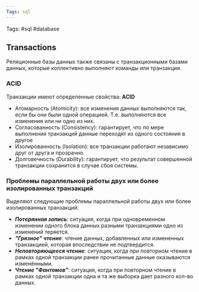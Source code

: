 ```yaml
---
Tags: sql
---
```


Tags: #sql #database

## Transactions

Реляционные базы данных также связаны с транзакционными базами данных, которые коллективно выполняют команды или транзакции. 

### ACID

Транзакции имеют определенные свойства: **ACID**

- Атомарность (Atomicity): все изменения данных выполняются так, если бы они были одной операцией. Т.е. выполняются все изменения или ни одно из них.
- Согласованность (Consistency): гарантирует, что по мере выполнения транзакций данные переходят из одного состояния в другое
- Изолированность (Isolation): все транзакции работают независимо друг от друга и прозрачно.
- Долговечность (Durability): гарантирует, что результат совершенной транзакции сохранится в случае сбоя системы.

### Проблемы параллельной работы двух или более изолированных транзакций

Выделяют следующие проблемы параллельной работы двух или более изолированных транзакций:

- ***Потерянная запись***: ситуация, когда при одновременном изменении одного блока данных разными транзакциями одно из изменений теряется.
- ***"Грязное" чтение***: чтение данных, добавленных или измененных транзакцией, которая впоследствии не подтвердится.
- ***Неповторяющееся чтение***: ситуация, когда при повторном чтение в рамках одной транзакции ранее прочитанные данные оказываются изменёнными.
- ***Чтение "Фантомов"***: ситуация, когда при повторном чтение в рамках одной транзакции одна и та же выборка дает разного кол-во данных.
